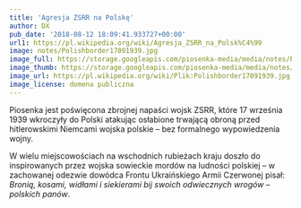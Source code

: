 ```yaml
---
title: 'Agresja ZSRR na Polskę'
author: DX
pub_date: '2018-08-12 18:09:41.933727+00:00'
url1: https://pl.wikipedia.org/wiki/Agresja_ZSRR_na_Polsk%C4%99
image: notes/Polishborder17091939.jpg
image_full: https://storage.googleapis.com/piosenka-media/media/notes/Polishborder17091939.jpg
image_thumb: https://storage.googleapis.com/piosenka-media/media/notes/Polishborder17091939.jpg.0x300_q85_upscale.jpg
image_url: https://pl.wikipedia.org/wiki/Plik:Polishborder17091939.jpg
image_license: domena publiczna
---
```


Piosenka jest poświęcona zbrojnej napaści wojsk ZSRR, które 17 września 1939 wkroczyły do Polski atakując osłabione trwającą obroną przed hitlerowskimi Niemcami wojska polskie – bez formalnego wypowiedzenia wojny.

W wielu miejscowościach na wschodnich rubieżach kraju doszło do inspirowanych przez wojska sowieckie mordów na ludności polskiej – w zachowanej odezwie  dowódca Frontu Ukraińskiego Armii Czerwonej pisał: _Bronią, kosami, widłami i siekierami bij swoich odwiecznych wrogów – polskich panów_.